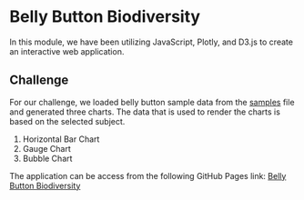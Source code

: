 # Belly Button Biodiversity
In this module, we have been utilizing JavaScript, Plotly, and D3.js to create an interactive web application.

## Challenge
For our challenge, we loaded belly button sample data from the [samples](samples.json) file and generated three charts. The data that is used to render the charts is based on the selected subject.

1. Horizontal Bar Chart
2. Gauge Chart
3. Bubble Chart

The application can be access from the following GitHub Pages link: [Belly Button Biodiversity](https://haldud.github.io/belly-button-biodiversity/)
